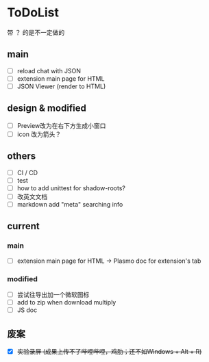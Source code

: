 # ToDoList

带 ？ 的是不一定做的

## main

- [ ] reload chat with JSON
- [ ] extension main page for HTML
- [ ] JSON Viewer (render to HTML)

## design & modified

- [ ] Preview改为在右下方生成小窗口
- [ ] icon 改为箭头？

## others

- [ ] CI / CD
- [ ] test
- [ ] how to add unittest for shadow-roots?
- [ ] 改英文文档
- [ ] markdown add "meta" searching info

## current

### main

- [ ] extension main page for HTML -> Plasmo doc for extension's tab

### modified

- [ ] 尝试往导出加一个微软图标
- [ ] add to zip when download multiply
- [ ] JS doc

## 废案

- [x] ~~实验录屏 (成果上传不了哔哩哔哩，鸡肋；还不如Windows + Alt + R)~~
